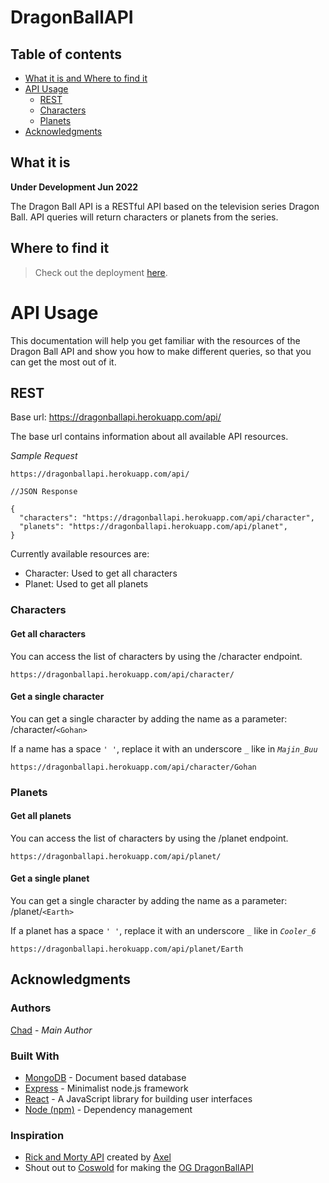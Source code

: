 # DragonBallAPI

## Table of contents

- [What it is and Where to find it](#what-it-is)
- [API Usage](#api-usage)
  - [REST](#rest)
  - [Characters](#characters)
  - [Planets](#planets)
- [Acknowledgments](#acknowledgments)

## What it is

**Under Development Jun 2022**

The Dragon Ball API is a RESTful API based on the television series Dragon Ball. API queries will return characters or planets from the series. 
<!-- By creating an account, you will be have the ability to submit characters and planets to the database to help the community grow. -->

## Where to find it
> Check out the deployment [here](https://dragonballapi.herokuapp.com/).

# API Usage
This documentation will help you get familiar with the resources of the Dragon Ball API and show you how to make different queries, so that you can get the most out of it.

<!-- ### Rate Limit -->
<!-- Authentication has been implemented as well as a limit on queries of up to 100 per every 15 minutes. I implemented `express-rate-limit` to stop malicious queries, data submissions, and account creations. After several incorrect attempts, your IP will be flagged for a certain period of time. -->

## REST
Base url: https://dragonballapi.herokuapp.com/api/

The base url contains information about all available API resources.

*Sample Request*
```
https://dragonballapi.herokuapp.com/api/
```
```
//JSON Response

{
  "characters": "https://dragonballapi.herokuapp.com/api/character",
  "planets": "https://dragonballapi.herokuapp.com/api/planet",
}
```
Currently available resources are:

* Character: Used to get all characters
* Planet: Used to get all planets

### Characters

<!-- #### Character schema
|Key|Type|Description|
|---|---|---|
|name|string|The name of the character.
|race|string|The species of the character.
|origin planet|string (url)|Url to the character's origin planet.
|wiki url|string (url)|Link to the character's wiki page.
|series|string|The sub-series that the character is from i.e. Z, GT, etc.
|image|string (url)|Link to the character's image.
|url|string (url)|Link to the character's own URL endpoint.
|created|string|Time at which the character was created in the database. -->
<!-- |edited|string|Time at which the character was last edited in the database. -->

#### Get all characters
You can access the list of characters by using the /character endpoint.
```
https://dragonballapi.herokuapp.com/api/character/
```

#### Get a single character
You can get a single character by adding the name as a parameter: /character/`<Gohan>`

If a name has a space `' '`, replace it with an underscore `_` like in *`Majin_Buu`*
```
https://dragonballapi.herokuapp.com/api/character/Gohan
```
<!-- ```
{
  "species":"Saiyan",
  "status":"Alive",
  "originPlanet":"Earth",
  "gender":"Male",
  "_id":"5c787595373a47d30cff0317",
  "name":"Gohan","series":"Z",
  "image":"../images/Gohan.jpg",
  "created":"2019-02-28T23:58:13.141Z",
  "url":"/api/character/Gohan",
  "__v":0
}
``` -->

### Planets

<!-- #### Planets schema
|Key|Type|Description|
|---|---|---|
|name|string|The name of the planet.
|residents|string|All characters from this planet.
|image|string (url)|Link to the planet's image.
|url|string|Link to planets own endpoint.
|created|string|Time at which the planet was created in the database. -->


#### Get all planets
You can access the list of characters by using the /planet endpoint.
```
https://dragonballapi.herokuapp.com/api/planet/
```

#### Get a single planet
You can get a single character by adding the name as a parameter: /planet/`<Earth>`

If a planet has a space `' '`, replace it with an underscore `_` like in  *`Cooler_6`*
```
https://dragonballapi.herokuapp.com/api/planet/Earth
```
<!-- ```
{
  "residents":["Gohan","Trunks","Android16"],
  "_id":"5c785e7a52cc1dd11ddb59ba",
  "created":"2019-02-28T22:19:38.652Z",
  "name":"Earth",
  "url":"/api/planet/Earth",
  "image":"/api/planet/images/Earth.jpeg",
  "__v":0
}
``` -->

<!-- ## Getting Started -->

<!-- These instructions will get you a copy of the project up and running on your local machine for **development and testing purposes**. -->

<!-- For access to the live deployment, visit:  
[https://dragonballapi.herokuapp.com](https://dragonballapi.herokuapp.com/) -->

<!-- ### Installing

Install all dependencies

```
npm install
```

Create .env file

```
touch .env
```

Add secret key to .env

```
SECRET = ???
``` -->

## Acknowledgments


### Authors
 
[Chad](https://github.com/chadvidovcich) - *Main Author*

<!-- See also the list of [contributors](https://github.com/coswold/Dragon_Ball_API/contributors) who participated in this project. -->

### Built With

* [MongoDB](https://www.mongodb.com/) - Document based database
* [Express](https://expressjs.com/) - Minimalist node.js framework
* [React](https://reactjs.org/) - A JavaScript library for building user interfaces
* [Node (npm)](https://www.npmjs.com/) - Dependency management

### Inspiration
* [Rick and Morty API](https://rickandmortyapi.com/) created by [Axel](https://github.com/afuh)
* Shout out to [Coswold](https://github.com/Coswold) for making the [OG DragonBallAPI](https://github.com/Coswold/Dragon_Ball_API)